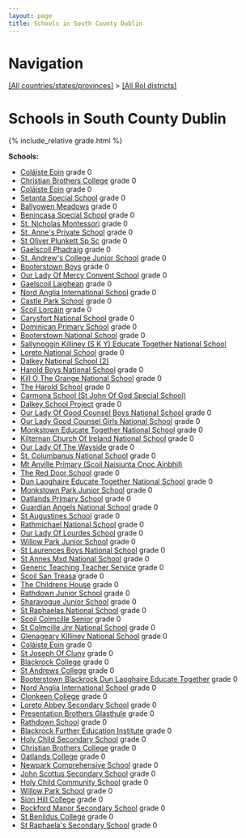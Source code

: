 ```yaml
---
layout: page
title: Schools in South County Dublin
---
```

# Navigation

[[All countries/states/provinces]](../..) > [[All RoI districts]](..)

# Schools in South County Dublin

{% include_relative grade.html %}

**Schools:**

- [Coláiste Eoin](Coláiste_Eoin.md) grade 0
- [Christian Brothers College](Christian_Brothers_College.md) grade 0
- [Coláiste Eoin](Coláiste_Eoin.md) grade 0
- [Setanta Special School](Setanta_Special_School.md) grade 0
- [Ballyowen Meadows](Ballyowen_Meadows.md) grade 0
- [Benincasa Special School](Benincasa_Special_School.md) grade 0
- [St. Nicholas Montessori](St._Nicholas_Montessori.md) grade 0
- [St. Anne's Private School](St._Anne's_Private_School.md) grade 0
- [St Oliver Plunkett Sp Sc](St_Oliver_Plunkett_Sp_Sc.md) grade 0
- [Gaelscoil Phadraig](Gaelscoil_Phadraig.md) grade 0
- [St. Andrew's College Junior School](St._Andrew's_College_Junior_School.md) grade 0
- [Booterstown Boys](Booterstown_Boys.md) grade 0
- [Our Lady Of Mercy Convent School](Our_Lady_Of_Mercy_Convent_School.md) grade 0
- [Gaelscoil Laighean](Gaelscoil_Laighean.md) grade 0
- [Nord Anglia International School](Nord_Anglia_International_School.md) grade 0
- [Castle Park School](Castle_Park_School.md) grade 0
- [Scoil Lorcáin](Scoil_Lorcáin.md) grade 0
- [Carysfort National School](Carysfort_National_School.md) grade 0
- [Dominican Primary School](Dominican_Primary_School.md) grade 0
- [Booterstown National School](Booterstown_National_School.md) grade 0
- [Sallynoggin Killiney (S K Y) Educate Together National School](Sallynoggin_Killiney_(S_K_Y)_Educate_Together_National_School.md)
- [Loreto National School](Loreto_National_School.md) grade 0
- [Dalkey National School (2)](Dalkey_National_School_(2).md)
- [Harold Boys National School](Harold_Boys_National_School.md) grade 0
- [Kill O The Grange National School](Kill_O_The_Grange_National_School.md) grade 0
- [The Harold School](The_Harold_School.md) grade 0
- [Carmona School (St John Of God Special School)](Carmona_School_(St_John_Of_God_Special_School).md)
- [Dalkey School Project](Dalkey_School_Project.md) grade 0
- [Our Lady Of Good Counsel Boys National School](Our_Lady_Of_Good_Counsel_Boys_National_School.md) grade 0
- [Our Lady Good Counsel Girls National School](Our_Lady_Good_Counsel_Girls_National_School.md) grade 0
- [Monkstown Educate Together National School](Monkstown_Educate_Together_National_School.md) grade 0
- [Kilternan Church Of Ireland National School](Kilternan_Church_Of_Ireland_National_School.md) grade 0
- [Our Lady Of The Wayside](Our_Lady_Of_The_Wayside.md) grade 0
- [St. Columbanus National School](St._Columbanus_National_School.md) grade 0
- [Mt Anville Primary (Scoil Naisiunta Cnoc Ainbhil)](Mt_Anville_Primary_(Scoil_Naisiunta_Cnoc_Ainbhil).md)
- [The Red Door School](The_Red_Door_School.md) grade 0
- [Dun Laoghaire Educate Together National School](Dun_Laoghaire_Educate_Together_National_School.md) grade 0
- [Monkstown Park Junior School](Monkstown_Park_Junior_School.md) grade 0
- [Oatlands Primary School](Oatlands_Primary_School.md) grade 0
- [Guardian Angels National School](Guardian_Angels_National_School.md) grade 0
- [St Augustines School](St_Augustines_School.md) grade 0
- [Rathmichael National School](Rathmichael_National_School.md) grade 0
- [Our Lady Of Lourdes School](Our_Lady_Of_Lourdes_School.md) grade 0
- [Willow Park Junior School](Willow_Park_Junior_School.md) grade 0
- [St Laurences Boys National School](St_Laurences_Boys_National_School.md) grade 0
- [St Annes Mxd National School](St_Annes_Mxd_National_School.md) grade 0
- [Generic Teaching Teacher Service](Generic_Teaching_Teacher_Service.md) grade 0
- [Scoil San Treasa](Scoil_San_Treasa.md) grade 0
- [The Childrens House](The_Childrens_House.md) grade 0
- [Rathdown Junior School](Rathdown_Junior_School.md) grade 0
- [Sharavogue Junior School](Sharavogue_Junior_School.md) grade 0
- [St Raphaelas National School](St_Raphaelas_National_School.md) grade 0
- [Scoil Colmcille Senior](Scoil_Colmcille_Senior.md) grade 0
- [St Colmcille Jnr National School](St_Colmcille_Jnr_National_School.md) grade 0
- [Glenageary Killiney National School](Glenageary_Killiney_National_School.md) grade 0
- [Coláiste Eoin](Coláiste_Eoin.md) grade 0
- [St Joseph Of Cluny](St_Joseph_Of_Cluny.md) grade 0
- [Blackrock College](Blackrock_College.md) grade 0
- [St Andrews College](St_Andrews_College.md) grade 0
- [Booterstown Blackrock Dun Laoghaire Educate Together](Booterstown_Blackrock_Dun_Laoghaire_Educate_Together.md) grade 0
- [Nord Anglia International School](Nord_Anglia_International_School.md) grade 0
- [Clonkeen College](Clonkeen_College.md) grade 0
- [Loreto Abbey Secondary School](Loreto_Abbey_Secondary_School.md) grade 0
- [Presentation Brothers Glasthule](Presentation_Brothers_Glasthule.md) grade 0
- [Rathdown School](Rathdown_School.md) grade 0
- [Blackrock Further Education Institute](Blackrock_Further_Education_Institute.md) grade 0
- [Holy Child Secondary School](Holy_Child_Secondary_School.md) grade 0
- [Christian Brothers College](Christian_Brothers_College.md) grade 0
- [Oatlands College](Oatlands_College.md) grade 0
- [Newpark Comprehensive School](Newpark_Comprehensive_School.md) grade 0
- [John Scottus Secondary School](John_Scottus_Secondary_School.md) grade 0
- [Holy Child Community School](Holy_Child_Community_School.md) grade 0
- [Willow Park School](Willow_Park_School.md) grade 0
- [Sion Hill College](Sion_Hill_College.md) grade 0
- [Rockford Manor Secondary School](Rockford_Manor_Secondary_School.md) grade 0
- [St Benildus College](St_Benildus_College.md) grade 0
- [St Raphaela's Secondary School](St_Raphaela's_Secondary_School.md) grade 0
